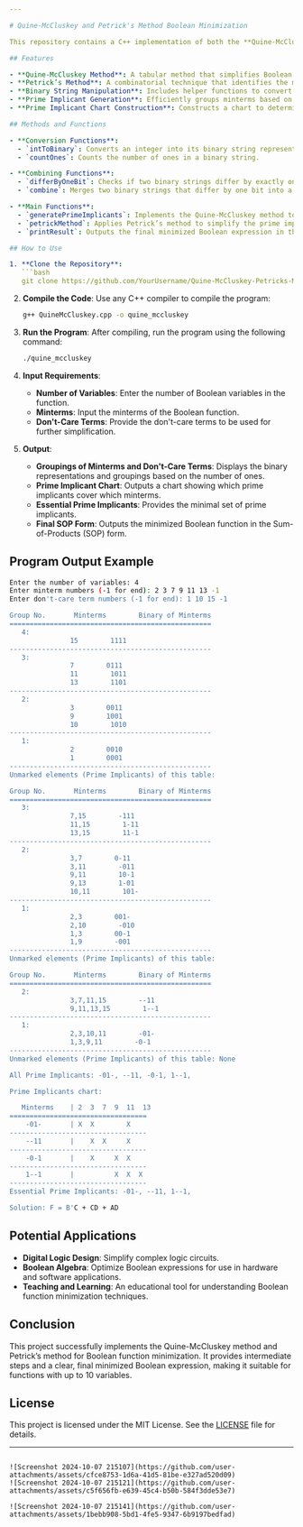 ```yaml
---

# Quine-McCluskey and Petrick's Method Boolean Minimization

This repository contains a C++ implementation of both the **Quine-McCluskey method** and **Petrick's method** for minimizing Boolean functions. The project systematically reduces Boolean expressions into their minimal Sum-of-Products (SOP) form, offering a detailed, step-by-step approach from generating prime implicants to applying Petrick’s method to find the optimal set of implicants.

## Features

- **Quine-McCluskey Method**: A tabular method that simplifies Boolean functions by grouping and combining minterms and don't-care terms that differ by only one variable, producing a set of prime implicants.
- **Petrick’s Method**: A combinatorial technique that identifies the minimal set of prime implicants required to cover all minterms, ensuring the most optimized solution.
- **Binary String Manipulation**: Includes helper functions to convert integers to binary, count ones, and identify differences between binary terms.
- **Prime Implicant Generation**: Efficiently groups minterms based on binary representations and iterates through them to form prime implicants.
- **Prime Implicant Chart Construction**: Constructs a chart to determine which prime implicants cover which minterms, simplifying the identification of essential prime implicants.

## Methods and Functions

- **Conversion Functions**:
  - `intToBinary`: Converts an integer into its binary string representation.
  - `countOnes`: Counts the number of ones in a binary string.

- **Combining Functions**:
  - `differByOneBit`: Checks if two binary strings differ by exactly one bit.
  - `combine`: Merges two binary strings that differ by one bit into a single string with a '-' in the differing position.

- **Main Functions**:
  - `generatePrimeImplicants`: Implements the Quine-McCluskey method to generate all prime implicants from minterms and don't-care terms.
  - `petrickMethod`: Applies Petrick’s method to simplify the prime implicants and find the minimal set of essential implicants.
  - `printResult`: Outputs the final minimized Boolean expression in the Sum-of-Products (SOP) form.

## How to Use

1. **Clone the Repository**:
   ```bash
   git clone https://github.com/YourUsername/Quine-McCluskey-Petricks-Method.git
   ```

2. **Compile the Code**:
   Use any C++ compiler to compile the program:
   ```bash
   g++ QuineMcCluskey.cpp -o quine_mccluskey
   ```

3. **Run the Program**:
   After compiling, run the program using the following command:
   ```bash
   ./quine_mccluskey
   ```

4. **Input Requirements**:
   - **Number of Variables**: Enter the number of Boolean variables in the function.
   - **Minterms**: Input the minterms of the Boolean function.
   - **Don't-Care Terms**: Provide the don't-care terms to be used for further simplification.

5. **Output**:
   - **Groupings of Minterms and Don't-Care Terms**: Displays the binary representations and groupings based on the number of ones.
   - **Prime Implicant Chart**: Outputs a chart showing which prime implicants cover which minterms.
   - **Essential Prime Implicants**: Provides the minimal set of prime implicants.
   - **Final SOP Form**: Outputs the minimized Boolean function in the Sum-of-Products (SOP) form.

## Program Output Example
 ```bash
Enter the number of variables: 4
Enter minterm numbers (-1 for end): 2 3 7 9 11 13 -1
Enter don't-care term numbers (-1 for end): 1 10 15 -1

Group No.       Minterms        Binary of Minterms
==================================================
    4:
                15        1111
--------------------------------------------------
    3:
                7        0111
                11        1011
                13        1101
--------------------------------------------------
    2:
                3        0011
                9        1001
                10        1010
--------------------------------------------------
    1:
                2        0010
                1        0001
--------------------------------------------------
Unmarked elements (Prime Implicants) of this table: 

Group No.       Minterms        Binary of Minterms
==================================================
    3:
                7,15        -111
                11,15        1-11
                13,15        11-1
--------------------------------------------------
    2:
                3,7        0-11
                3,11        -011
                9,11        10-1
                9,13        1-01
                10,11        101-
--------------------------------------------------
    1:
                2,3        001-
                2,10        -010
                1,3        00-1
                1,9        -001
--------------------------------------------------
Unmarked elements (Prime Implicants) of this table: 

Group No.       Minterms        Binary of Minterms
==================================================
    2:
                3,7,11,15        --11
                9,11,13,15        1--1
--------------------------------------------------
    1:
                2,3,10,11        -01-
                1,3,9,11        -0-1
--------------------------------------------------
Unmarked elements (Prime Implicants) of this table: None

All Prime Implicants: -01-, --11, -0-1, 1--1, 

Prime Implicants chart:

    Minterms    | 2  3  7  9  11  13
==================================
     -01-       | X  X        X
----------------------------------
     --11       |    X  X     X
----------------------------------
     -0-1       |    X     X  X
----------------------------------
     1--1       |          X  X  X
----------------------------------
Essential Prime Implicants: -01-, --11, 1--1,

Solution: F = B'C + CD + AD
  ```

## Potential Applications

- **Digital Logic Design**: Simplify complex logic circuits.
- **Boolean Algebra**: Optimize Boolean expressions for use in hardware and software applications.
- **Teaching and Learning**: An educational tool for understanding Boolean function minimization techniques.

## Conclusion

This project successfully implements the Quine-McCluskey method and Petrick’s method for Boolean function minimization. It provides intermediate steps and a clear, final minimized Boolean expression, making it suitable for functions with up to 10 variables.

## License

This project is licensed under the MIT License. See the [LICENSE](LICENSE) file for details.

---
```

![Screenshot 2024-10-07 215107](https://github.com/user-attachments/assets/cfce8753-1d6a-41d5-81be-e327ad520d09)
![Screenshot 2024-10-07 215121](https://github.com/user-attachments/assets/c5f656fb-e639-45c4-b50b-584f3dde53e7)

![Screenshot 2024-10-07 215141](https://github.com/user-attachments/assets/1bebb908-5bd1-4fe5-9347-6b9197bedfad)




